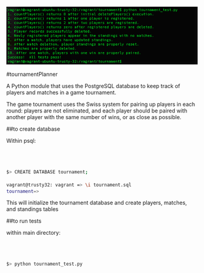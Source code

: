 ![alt text](https://github.com/andrewtdunn/tournamentPlanner/blob/master/passedTest.png "screenshot")

#tournamentPlanner

A Python module that uses the PostgreSQL database to keep track of players and matches in a game tournament.

The game tournament uses the Swiss system for pairing up players in each round: players are not eliminated, and each player should be paired with another player with the same number of wins, or as close as possible.

##to create database

Within psql:

```bash



$> CREATE DATABASE tournament;

vagrant@trusty32: vagrant => \i tournament.sql
tournament=>


```
This will initialize the tournament database and create players, matches, and standings tables

##to run tests

within main directory:

```bash



$> python tournament_test.py


```


